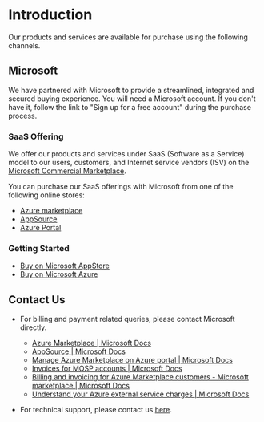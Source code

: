 # Introduction
Our products and services are available for purchase using the following channels.

## Microsoft
We have partnered with Microsoft to provide a streamlined, integrated and secured buying experience. You will need a Microsoft account. If you don't have it, follow the link to "Sign up for a free account" during the purchase process. 

### SaaS Offering
We offer our products and services under SaaS (Software as a Service) model to our users, customers, and Internet service vendors (ISV) on the [Microsoft Commercial Marketplace](https://docs.microsoft.com/en-us/azure/marketplace/overview).

You can purchase our SaaS offerings with Microsoft from one of the following online stores:
- [Azure marketplace](https://azuremarketplace.microsoft.com/en-us/marketplace/apps/perpetualintelligence1587956089731.pi-saas-cli-microsoft?tab=Overview)
- [AppSource](https://appsource.microsoft.com/en-us/product/web-apps/perpetualintelligence1587956089731.pi-saas-cli-microsoft)
- [Azure Portal](https://portal.azure.com/#create/perpetualintelligence1587956089731.pi-saas-cli-microsoft/preview)

### Getting Started
- [Buy on Microsoft AppStore](buyonmsappsource.md)
- [Buy on Microsoft Azure](buyonmsazure.md)

## Contact Us
- For billing and payment related queries, please contact Microsoft directly.
    - [Azure Marketplace | Microsoft Docs](https://docs.microsoft.com/en-us/azure/cost-management-billing/manage/ea-azure-marketplace)
    - [AppSource | Microsoft Docs](https://docs.microsoft.com/en-us/marketplace/appsource-overview)
    - [Manage Azure Marketplace on Azure portal | Microsoft Docs](https://docs.microsoft.com/en-us/azure/cost-management-billing/manage/direct-ea-administration#enable-azure-marketplace-purchases)
    - [Invoices for MOSP accounts | Microsoft Docs](https://docs.microsoft.com/en-us/azure/cost-management-billing/understand/download-azure-invoice#invoices-for-mosp-billing-accounts)
    - [Billing and invoicing for Azure Marketplace customers - Microsoft marketplace | Microsoft Docs](https://docs.microsoft.com/en-us/marketplace/billing-invoicing)
    - [Understand your Azure external service charges | Microsoft Docs](https://docs.microsoft.com/en-us/azure/cost-management-billing/understand/understand-azure-marketplace-charges)

- For technical support, please contact us [here](https://www.perpetualintelligence.com/support).